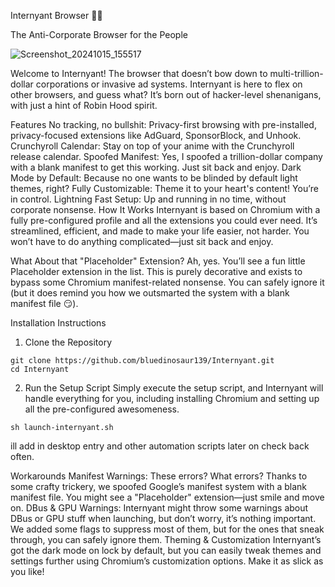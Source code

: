 

Internyant Browser 🐱‍💻

The Anti-Corporate Browser for the People

![Screenshot_20241015_155517](https://github.com/user-attachments/assets/681a4b37-ca1f-4871-b2a4-1b4fb6f0e302)

Welcome to Internyant! The browser that doesn’t bow down to multi-trillion-dollar corporations or invasive ad systems. Internyant is here to flex on other browsers, and guess what? It’s born out of hacker-level shenanigans, with just a hint of Robin Hood spirit.

Features
No tracking, no bullshit: Privacy-first browsing with pre-installed, privacy-focused extensions like AdGuard, SponsorBlock, and Unhook.
Crunchyroll Calendar: Stay on top of your anime with the Crunchyroll release calendar.
Spoofed Manifest: Yes, I spoofed a trillion-dollar company with a blank manifest to get this working. Just sit back and enjoy.
Dark Mode by Default: Because no one wants to be blinded by default light themes, right?
Fully Customizable: Theme it to your heart's content! You’re in control.
Lightning Fast Setup: Up and running in no time, without corporate nonsense.
How It Works
Internyant is based on Chromium with a fully pre-configured profile and all the extensions you could ever need. It’s streamlined, efficient, and made to make your life easier, not harder. You won’t have to do anything complicated—just sit back and enjoy.

What About that "Placeholder" Extension?
Ah, yes. You’ll see a fun little Placeholder extension in the list. This is purely decorative and exists to bypass some Chromium manifest-related nonsense. You can safely ignore it (but it does remind you how we outsmarted the system with a blank manifest file 😏).

Installation Instructions
1. Clone the Repository
```
git clone https://github.com/bluedinosaur139/Internyant.git
cd Internyant
```

2. Run the Setup Script
Simply execute the setup script, and Internyant will handle everything for you, including installing Chromium and setting up all the pre-configured awesomeness.

```
sh launch-internyant.sh
```

ill add in desktop entry and other automation scripts later on check back often.

Workarounds
Manifest Warnings: These errors? What errors? Thanks to some crafty trickery, we spoofed Google’s manifest system with a blank manifest file. You might see a "Placeholder" extension—just smile and move on.
DBus & GPU Warnings: Internyant might throw some warnings about DBus or GPU stuff when launching, but don’t worry, it’s nothing important. We added some flags to suppress most of them, but for the ones that sneak through, you can safely ignore them.
Theming & Customization
Internyant’s got the dark mode on lock by default, but you can easily tweak themes and settings further using Chromium’s customization options. Make it as slick as you like!
